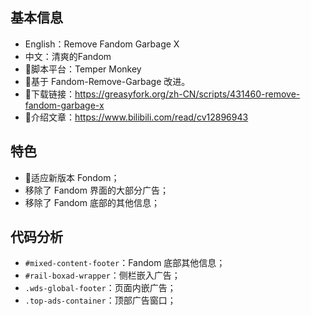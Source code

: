 ## 基本信息

- English：Remove Fandom Garbage X
- 中文：清爽的Fandom
- 🐒脚本平台：Temper Monkey
- 🔨基于 Fandom-Remove-Garbage 改进。
- 🔗下载链接：https://greasyfork.org/zh-CN/scripts/431460-remove-fandom-garbage-x
- 📕介绍文章：https://www.bilibili.com/read/cv12896943



## 特色

- 🎉适应新版本 Fondom；
- 移除了 Fandom 界面的大部分广告；
- 移除了 Fandom 底部的其他信息；



## 代码分析

- `#mixed-content-footer`：Fandom 底部其他信息；
- `#rail-boxad-wrapper`：侧栏嵌入广告；
- `.wds-global-footer`：页面内嵌广告；
- `.top-ads-container`：顶部广告窗口；
